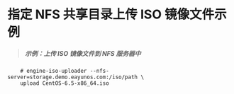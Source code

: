 # 指定 NFS 共享目录上传 ISO 镜像文件示例

> ##### 示例：上传 ISO 镜像文件到 NFS 服务器中

```
    # engine-iso-uploader --nfs-server=storage.demo.eayunos.com:/iso/path \
    upload CentOS-6.5-x86_64.iso
```
